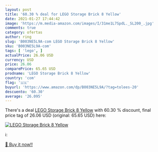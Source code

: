 ```yaml
---
layout: post
title: '60.30 % deal for LEGO Storage Brick 8 Yellow'
date: 2021-01-27 17:44:42
image: 'https://m.media-amazon.com/images/I/31me1L7SpdL._SL200_.jpg'
comments: true
category: ofertas
author: ring
slug: 'B003NE5L9A-com LEGO Storage Brick 8 Yellow'
sku: 'B003NE5L9A-com'
tags: [ 'lego', ]
actualPrice: 26.06 USD
currency: USD
price: 26.06
comparePrice: 65.65 USD
prodname: 'LEGO Storage Brick 8 Yellow'
country: 'com'
flag: '🇺🇸'
buyurl: 'https://www.amazon.com/dp/B003NE5L9A/?tag=tolees-20'
descuento: '60.30'
average: '26.095'
---
```


There's a deal [LEGO Storage Brick 8 Yellow](https://www.amazon.com/dp/B003NE5L9A/?tag=tolees-20)  with  60.30 % discount, final price tag of  26.06 USD (original: 65.65 USD) here:

[![LEGO Storage Brick 8 Yellow](https://m.media-amazon.com/images/I/31me1L7SpdL._SL200_.jpg)](https://www.amazon.com/dp/B003NE5L9A/?tag=tolees-20)

ℹ️:


[🛒 Buy it now!!](https://www.amazon.com/dp/B003NE5L9A/?tag=tolees-20)
